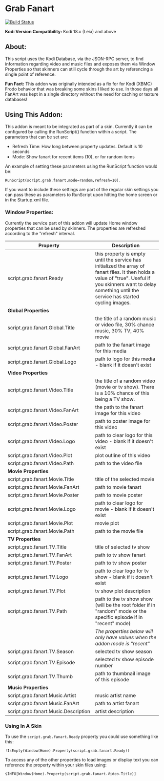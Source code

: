# Grab Fanart
[![Build Status](https://travis-ci.org/robweber/script.grab.fanart.svg?branch=master)](https://travis-ci.org/robweber/script.grab.fanart)

__Kodi Version Compatibility:__ Kodi 18.x (Leia) and above

## About: 

This script uses the Kodi Database, via the JSON-RPC server, to find information regarding video and music files and exposes them via Window Properties so that skinners can still cycle through the art by referencing a single point of reference. 

__Fun Fact:__ This addon was originally intended as a fix for for Kodi (XBMC) Frodo behavior that was breaking some skins I liked to use. In those days all FanArt was kept in a single directory without the need for caching or texture databases!


## Using This Addon: 

This addon is meant to be integrated as part of a skin. Currently it can be configured by calling the RunScript() function within a script. The parameters that can be set are: 

* Refresh Time: How long between property updates. Default is 10 seconds
* Mode: Show fanart for recent items (10), or for random items

An example of setting these parameters using the RunScript function would be:
```
RunScript(script.grab.fanart,mode=random,refresh=10). 
```
If you want to include these settings are part of the regular skin settings you can pass these as parameters to RunScript upon hitting the home screen or in the Startup.xml file. 

### Window Properties: 

Currently the service part of this addon will update Home window properties that can be used by skinners. The properties are refreshed according to the "refresh" interval. 

|  Property | Description |
|--|-------|
| script.grab.fanart.Ready | this property is empty until the service has initialized the array of fanart files. It then holds a value of "true". Useful if you skinners want to delay something until the service has started cycling images. |
| __Global Properties__ | |
| script.grab.fanart.Global.Title | the title of a random music or video file, 30% chance music, 30% TV, 40% movie |
| script.grab.fanart.Global.FanArt | path to the fanart image for this media |
| script.grab.fanart.Global.Logo | path to logo for this media - blank if it doesn't exist |
| __Video Properties__ | | 
| script.grab.fanart.Video.Title | the title of a random video (movie or tv show). There is a 10% chance of this being a TV show. |
| script.grab.fanart.Video.FanArt | the path to the fanart image for this video |
| script.grab.fanart.Video.Poster | path to poster image for this video |
| script.grab.fanart.Video.Logo | path to clear logo for this video - blank if it doesn't exist |
| script.grab.fanart.Video.Plot | plot outline of this video |
| script.grab.fanart.Video.Path | path to the video file |
| __Movie Properties__ | | 
| script.grab.fanart.Movie.Title | title of the selected movie |
| script.grab.fanart.Movie.FanArt | path to movie fanart |
| script.grab.fanart.Movie.Poster | path to movie poster |
| script.grab.fanart.Movie.Logo | path to clear logo for movie - blank if it doesn't exist |
| script.grab.fanart.Movie.Plot | movie plot |
| script.grab.fanart.Movie.Path | path to the movie file |
| __TV Properties__ | | 
| script.grab.fanart.TV.Title | title of selected tv show |
| script.grab.fanart.TV.FanArt | path to tv show fanart |
| script.grab.fanart.TV.Poster | path to tv show poster |
| script.grab.fanart.TV.Logo | path to clear logo for tv show - blank if it doesn't exist |
| script.grab.fanart.TV.Plot | tv show plot description |
|script.grab.fanart.TV.Path  | path to the tv show show (will be the root folder if in "random" mode or the specific episode if in "recent" mode)|
| | _The properties below will only have values when the addon mode is "recent"_ |
| script.grab.fanart.TV.Season | selected tv show season |
| script.grab.fanart.TV.Episode | selected tv show episode number |
| script.grab.fanart.TV.Thumb | path to thumbnail image of this episode |
| __Music Properties__ | | 
|script.grab.fanart.Music.Artist | music artist name |
| script.grab.fanart.Music.FanArt | path to artist fanart |
| script.grab.fanart.Music.Description | artist description |

### Using In A Skin

To use the ```script.grab.fanart.Ready``` property you could use something like this: 

```
!IsEmpty(Window(Home).Property(script.grab.fanart.Ready))
```

To access any of the other properties to load images or display text you can reference the property within your skin files using: 
```
$INFO[Window(Home).Property(script.grab.fanart.Video.Title)]
```